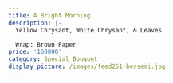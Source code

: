 ```yaml
---
title: A Bright Morning
description: |-
  Yellow Chrysant, White Chrysant, & Leaves

  Wrap: Brown Paper
price: '160000'
category: Special Bouquet
display_picture: /images/feed251-bersemi.jpg
---
```


